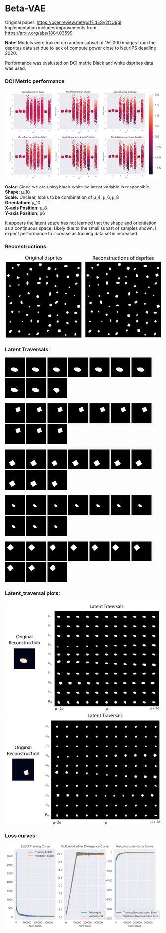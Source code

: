 # Beta-VAE 
Original paper: https://openreview.net/pdf?id=Sy2fzU9gl <br>
Implementation includes improvements from: https://arxiv.org/abs/1804.03599

<b>Note:</b> Models were trained on random subset of 150,000 images from the dsprites data set due to lack of compute power close to NeurIPS deadline 2020.

Performance was evaluated on DCI metric
Black and white dsprites data was used.

### DCI Metric performance
![DCI](figures/Figure_4_flat.png)


<p> <b>Color:</b> Since we are using black-white no latent variable is responsible<br>
<b>Shape:</b> μ_10 <br>
<b>Scale:</b> Unclear, looks to be combination of μ_4, μ_6, μ_8  <br>
<b>Orientation:</b> μ_10 <br>
<b>X-axis Position:</b> μ_8 <br>
<b>Y-axis Position:</b>  μ6 </p>


It appears the latent space has not learned that the shape and orientiation as a continuous space. Likely due to the small subset of samples shown. I expect performance to increase as training data set in increased. 

### Reconstructions:
![Recons](figures/Figure_3.png)

### Latent Traversals:
![Trav2](figures/mu_gifs/mu1_var1.gif)
![Trav2](figures/mu_gifs/mu1_var2.gif)
![Trav2](figures/mu_gifs/mu1_var3.gif)
![Trav2](figures/mu_gifs/mu1_var4.gif)
![Trav2](figures/mu_gifs/mu1_var5.gif)
![Trav2](figures/mu_gifs/mu1_var6.gif)
![Trav2](figures/mu_gifs/mu1_var7.gif)
![Trav2](figures/mu_gifs/mu1_var8.gif)
![Trav2](figures/mu_gifs/mu1_var9.gif)
![Trav2](figures/mu_gifs/mu1_var10.gif)

![Trav2](figures/mu_gifs/mu2_var1.gif)
![Trav2](figures/mu_gifs/mu2_var2.gif)
![Trav2](figures/mu_gifs/mu2_var3.gif)
![Trav2](figures/mu_gifs/mu2_var4.gif)
![Trav2](figures/mu_gifs/mu2_var5.gif)
![Trav2](figures/mu_gifs/mu2_var6.gif)
![Trav2](figures/mu_gifs/mu2_var7.gif)
![Trav2](figures/mu_gifs/mu2_var8.gif)
![Trav2](figures/mu_gifs/mu2_var9.gif)
![Trav2](figures/mu_gifs/mu2_var10.gif)


![Trav2](figures/mu_gifs/mu3_var1.gif)
![Trav2](figures/mu_gifs/mu3_var2.gif)
![Trav2](figures/mu_gifs/mu3_var3.gif)
![Trav2](figures/mu_gifs/mu3_var4.gif)
![Trav2](figures/mu_gifs/mu3_var5.gif)
![Trav2](figures/mu_gifs/mu3_var6.gif)
![Trav2](figures/mu_gifs/mu3_var7.gif)
![Trav2](figures/mu_gifs/mu3_var8.gif)
![Trav2](figures/mu_gifs/mu3_var9.gif)
![Trav2](figures/mu_gifs/mu3_var10.gif)



![Trav2](figures/mu_gifs/mu4_var1.gif)
![Trav2](figures/mu_gifs/mu4_var2.gif)
![Trav2](figures/mu_gifs/mu4_var3.gif)
![Trav2](figures/mu_gifs/mu4_var4.gif)
![Trav2](figures/mu_gifs/mu4_var5.gif)
![Trav2](figures/mu_gifs/mu4_var6.gif)
![Trav2](figures/mu_gifs/mu4_var7.gif)
![Trav2](figures/mu_gifs/mu4_var8.gif)
![Trav2](figures/mu_gifs/mu4_var9.gif)
![Trav2](figures/mu_gifs/mu4_var10.gif)


![Trav2](figures/mu_gifs/mu5_var1.gif)
![Trav2](figures/mu_gifs/mu5_var2.gif)
![Trav2](figures/mu_gifs/mu5_var3.gif)
![Trav2](figures/mu_gifs/mu5_var4.gif)
![Trav2](figures/mu_gifs/mu5_var5.gif)
![Trav2](figures/mu_gifs/mu5_var6.gif)
![Trav2](figures/mu_gifs/mu5_var7.gif)
![Trav2](figures/mu_gifs/mu5_var8.gif)
![Trav2](figures/mu_gifs/mu5_var9.gif)
![Trav2](figures/mu_gifs/mu5_var10.gif)


### Latent_traversal plots:
![Trav1](figures/Traversal1.png)
![Trav2](figures/Traversal2.png)


### Loss curves:
![Loss](figures/Figure_2.png)

